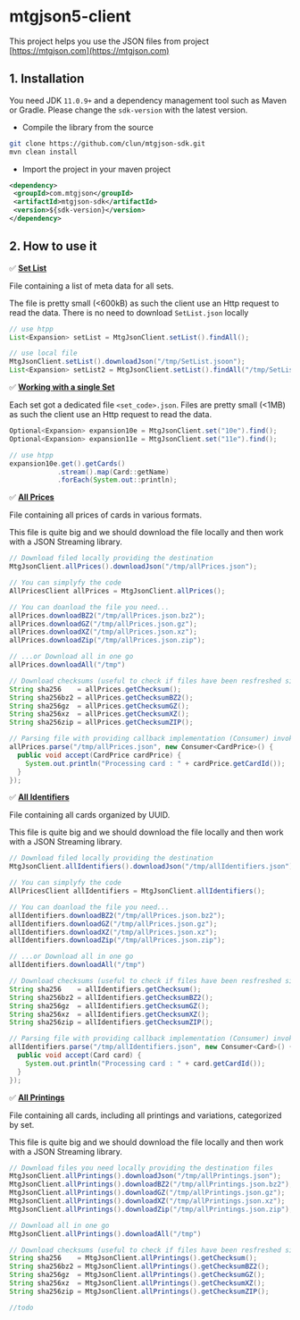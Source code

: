 # mtgjson5-client

This project helps you use the JSON files from project [https://mtgjson.com](https://mtgjson.com)


## 1. Installation

You need JDK `11.0.9+` and a dependency management tool such as Maven or Gradle. Please change the `sdk-version` with the latest version.

- Compile the library from the source

```bash
git clone https://github.com/clun/mtgjson-sdk.git
mvn clean install
```

- Import the project in your maven project

```xml
<dependency>
 <groupId>com.mtgjson</groupId>
 <artifactId>mtgjson-sdk</artifactId>
 <version>${sdk-version}</version>
</dependency>
```

## 2. How to use it

✅ **[Set List](https://mtgjson.com/downloads/all-files/#setlist)**

File containing a list of meta data for all sets.

The file is pretty small (<600kB) as such the client use an Http request to read the data. There is no need to download `SetList.json` locally

```java
// use htpp
List<Expansion> setList = MtgJsonClient.setList().findAll();

// use local file
MtgJsonClient.setList().downloadJson("/tmp/SetList.jsoon");
List<Expansion> setList2 = MtgJsonClient.setList().findAll("/tmp/SetList.jsoon");
```

✅ **[Working with a single Set](https://mtgjson.com/downloads/all-files/#setlist)**

Each set got a dedicated file `<set_code>.json`. Files are pretty small (<1MB) as such the client use an Http request to read the data.

```java
Optional<Expansion> expansion10e = MtgJsonClient.set("10e").find();
Optional<Expansion> expansion11e = MtgJsonClient.set("11e").find();

// use htpp
expansion10e.get().getCards()
            .stream().map(Card::getName)
            .forEach(System.out::println);
```

✅ **[All Prices](https://mtgjson.com/downloads/all-files/#allprices)**

File containing all prices of cards in various formats. 

This file is quite big and we should download the file locally and then work with a JSON Streaming library.


```java
// Download filed locally providing the destination
MtgJsonClient.allPrices().downloadJson("/tmp/allPrices.json");

// You can simplyfy the code
AllPricesClient allPrices = MtgJsonClient.allPrices();

// You can doanload the file you need...
allPrices.downloadBZ2("/tmp/allPrices.json.bz2");
allPrices.downloadGZ("/tmp/allPrices.json.gz");
allPrices.downloadXZ("/tmp/allPrices.json.xz");
allPrices.downloadZip("/tmp/allPrices.json.zip");

// ...or Download all in one go
allPrices.downloadAll("/tmp")

// Download checksums (useful to check if files have been resfreshed since last time)
String sha256    = allPrices.getChecksum();
String sha256bz2 = allPrices.getChecksumBZ2();
String sha256gz  = allPrices.getChecksumGZ();
String sha256xz  = allPrices.getChecksumXZ();
String sha256zip = allPrices.getChecksumZIP();

// Parsing file with providing callback implementation (Consumer) invoked for each entry
allPrices.parse("/tmp/allPrices.json", new Consumer<CardPrice>() {
  public void accept(CardPrice cardPrice) {
    System.out.println("Processing card : " + cardPrice.getCardId());
  } 
});
```

✅ **[All Identifiers](https://mtgjson.com/downloads/all-files/#allidentifiers)**

File containing all cards organized by UUID.

This file is quite big and we should download the file locally and then work with a JSON Streaming library.


```java
// Download filed locally providing the destination
MtgJsonClient.allIdentifiers().downloadJson("/tmp/allIdentifiers.json");

// You can simplyfy the code
AllPricesClient allIdentifiers = MtgJsonClient.allIdentifiers();

// You can doanload the file you need...
allIdentifiers.downloadBZ2("/tmp/allPrices.json.bz2");
allIdentifiers.downloadGZ("/tmp/allPrices.json.gz");
allIdentifiers.downloadXZ("/tmp/allPrices.json.xz");
allIdentifiers.downloadZip("/tmp/allPrices.json.zip");

// ...or Download all in one go
allIdentifiers.downloadAll("/tmp")

// Download checksums (useful to check if files have been resfreshed since last time)
String sha256    = allIdentifiers.getChecksum();
String sha256bz2 = allIdentifiers.getChecksumBZ2();
String sha256gz  = allIdentifiers.getChecksumGZ();
String sha256xz  = allIdentifiers.getChecksumXZ();
String sha256zip = allIdentifiers.getChecksumZIP();

// Parsing file with providing callback implementation (Consumer) invoked for each entry
allIdentifiers.parse("/tmp/allIdentifiers.json", new Consumer<Card>() {
  public void accept(Card card) {
    System.out.println("Processing card : " + card.getCardId());
  } 
});
```

✅ **[All Printings](https://mtgjson.com/downloads/all-files/#allprintings)**

File containing all cards, including all printings and variations, categorized by set. 

This file is quite big and we should download the file locally and then work with a JSON Streaming library.

```java
// Download files you need locally providing the destination files
MtgJsonClient.allPrintings().downloadJson("/tmp/allPrintings.json");
MtgJsonClient.allPrintings().downloadBZ2("/tmp/allPrintings.json.bz2");
MtgJsonClient.allPrintings().downloadGZ("/tmp/allPrintings.json.gz");
MtgJsonClient.allPrintings().downloadXZ("/tmp/allPrintings.json.xz");
MtgJsonClient.allPrintings().downloadZip("/tmp/allPrintings.json.zip");

// Download all in one go
MtgJsonClient.allPrintings().downloadAll("/tmp")

// Download checksums (useful to check if files have been resfreshed since last time)
String sha256    = MtgJsonClient.allPrintings().getChecksum();
String sha256bz2 = MtgJsonClient.allPrintings().getChecksumBZ2();
String sha256gz  = MtgJsonClient.allPrintings().getChecksumGZ();
String sha256xz  = MtgJsonClient.allPrintings().getChecksumXZ();
String sha256zip = MtgJsonClient.allPrintings().getChecksumZIP();

//todo
```

